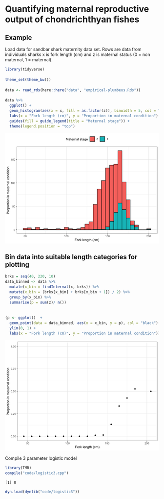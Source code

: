 # Quantifying maternal reproductive output of chondrichthyan fishes


## Example

Load data for sandbar shark maternity data set. Rows are data from
individuals sharks x is fork length (cm) and z is maternal status (0 =
non maternal, 1 = maternal).

``` r
library(tidyverse)

theme_set(theme_bw())

data <- read_rds(here::here("data", "empirical-plumbeus.Rds"))

data %>% 
  ggplot() + 
  geom_histogram(aes(x = x, fill = as.factor(z)), binwidth = 5, col = "black") +
  labs(x = "Fork length (cm)", y = "Proportion in maternal condition") + 
  guides(fill = guide_legend(title = "Maternal stage")) + 
  theme(legend.position = "top")
```

![](README_files/figure-commonmark/unnamed-chunk-1-1.png)

## Bin data into suitable length categories for plotting

``` r
brks = seq(40, 220, 10)
data_binned <- data %>%
  mutate(x_bin = findInterval(x, brks)) %>% 
  mutate(x_bin = (brks[x_bin] + brks[x_bin + 1]) / 2) %>% 
  group_by(x_bin) %>%
  summarise(p = sum(z)/ n())


(p <- ggplot()  + 
  geom_point(data = data_binned, aes(x = x_bin, y = p), col = "black") + 
  ylim(0, 1) +
  labs(x = "Fork length (cm)", y = "Proportion in maternal condition"))
```

![](README_files/figure-commonmark/unnamed-chunk-2-1.png)

Compile 3 parameter logistic model

``` r
library(TMB)
compile("code/logistic3.cpp")
```

    [1] 0

``` r
dyn.load(dynlib("code/logistic3"))
```
